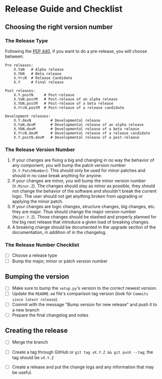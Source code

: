 # Release Guide and Checklist

## Choosing the right version number
### The Release Type
Following the [PEP 440](https://www.python.org/dev/peps/pep-0440/#pre-releases), if you
want to do a pre-release, you will choose between:

    Pre releases:
        X.YaN   # Alpha release
        X.YbN   # Beta release
        X.YrcN  # Release Candidate
        X.Y     # Final release
    
    Post releases:
        X.Y.postN     # Post-release
        X.YaN.postM   # Post-release of an alpha release
        X.YbN.postM   # Post-release of a beta release
        X.YrcN.postM  # Post-release of a release candidate
        
    Development releases:
        X.Y.devN         # Developmental release
        X.YaN.devM       # Developmental release of an alpha release
        X.YbN.devM       # Developmental release of a beta release
        X.YrcN.devM      # Developmental release of a release candidate
        X.Y.postN.devM   # Developmental release of a post-release
        
### The Release Version Number
1. If your changes are fixing a big and changing in no way the behavior of any component,
you will bump the patch version number (`X.Y.PatchNumber`). This should only be used
for minor patches and should in no case break anything for anyone.
1. If your changes are minor, you will bump the minor version number (`X.Minor.Z`).
The changes should stay as minor as possible, they should not change the behavior of
the software and shouldn't break the current logic. The user should not get anything
broken from upgrading or applying the minor patch.
1. If your changes are logic changes, structure changes, big changes, etc. they are major.
Thus should change the major version number (`Major.Y.Z`). Those changes should be stashed
and properly planned for the big next release that introduce a given load of breaking changes.
1. A breaking change should be documented in the upgrade section of the documentation, in
addition of in the changelog.

### The Release Number Checklist
        
- [ ] Choose a release type
- [ ] Bump the major, minor or patch version number

## Bumping the version
- [ ] Make sure to bump the `setup.py`'s version to the correct newest version.
- [ ] Update the `README.md` file's comparison tag version (look for `Commits since latest release`).
- [ ] Commit with the message "Bump version for new release" and push it to a new branch
- [ ] Prepare the final changelog and notes

## Creating the release
- [ ] Merge the branch
- [ ] Create a tag through GitHub or `git tag vX.Y.Z && git push --tag`; the tag should be `vX.Y.Z`
- [ ] Create a release and put the change logs and any information that may be useful.

